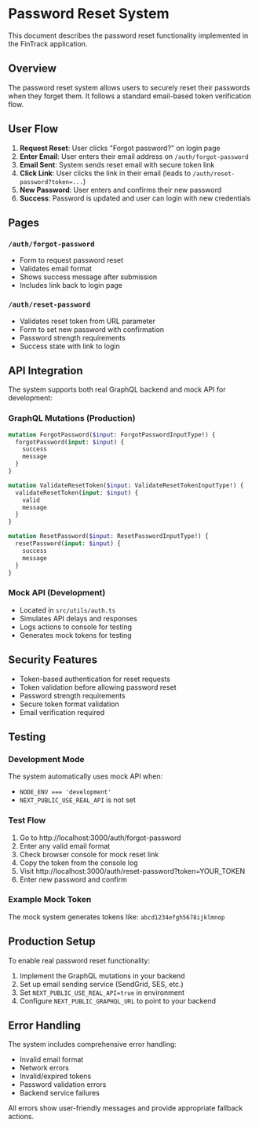 # Password Reset System

This document describes the password reset functionality implemented in the FinTrack application.

## Overview

The password reset system allows users to securely reset their passwords when they forget them. It follows a standard email-based token verification flow.

## User Flow

1. **Request Reset**: User clicks "Forgot password?" on login page
2. **Enter Email**: User enters their email address on `/auth/forgot-password`
3. **Email Sent**: System sends reset email with secure token link
4. **Click Link**: User clicks the link in their email (leads to `/auth/reset-password?token=...`)
5. **New Password**: User enters and confirms their new password
6. **Success**: Password is updated and user can login with new credentials

## Pages

### `/auth/forgot-password`
- Form to request password reset
- Validates email format
- Shows success message after submission
- Includes link back to login page

### `/auth/reset-password`
- Validates reset token from URL parameter
- Form to set new password with confirmation
- Password strength requirements
- Success state with link to login

## API Integration

The system supports both real GraphQL backend and mock API for development:

### GraphQL Mutations (Production)
```graphql
mutation ForgotPassword($input: ForgotPasswordInputType!) {
  forgotPassword(input: $input) {
    success
    message
  }
}

mutation ValidateResetToken($input: ValidateResetTokenInputType!) {
  validateResetToken(input: $input) {
    valid
    message
  }
}

mutation ResetPassword($input: ResetPasswordInputType!) {
  resetPassword(input: $input) {
    success
    message
  }
}
```

### Mock API (Development)
- Located in `src/utils/auth.ts`
- Simulates API delays and responses
- Logs actions to console for testing
- Generates mock tokens for testing

## Security Features

- Token-based authentication for reset requests
- Token validation before allowing password reset
- Password strength requirements
- Secure token format validation
- Email verification required

## Testing

### Development Mode
The system automatically uses mock API when:
- `NODE_ENV === 'development'`
- `NEXT_PUBLIC_USE_REAL_API` is not set

### Test Flow
1. Go to http://localhost:3000/auth/forgot-password
2. Enter any valid email format
3. Check browser console for mock reset link
4. Copy the token from the console log
5. Visit http://localhost:3000/auth/reset-password?token=YOUR_TOKEN
6. Enter new password and confirm

### Example Mock Token
The mock system generates tokens like: `abcd1234efgh5678ijklmnop`

## Production Setup

To enable real password reset functionality:

1. Implement the GraphQL mutations in your backend
2. Set up email sending service (SendGrid, SES, etc.)
3. Set `NEXT_PUBLIC_USE_REAL_API=true` in environment
4. Configure `NEXT_PUBLIC_GRAPHQL_URL` to point to your backend

## Error Handling

The system includes comprehensive error handling:
- Invalid email format
- Network errors
- Invalid/expired tokens
- Password validation errors
- Backend service failures

All errors show user-friendly messages and provide appropriate fallback actions.